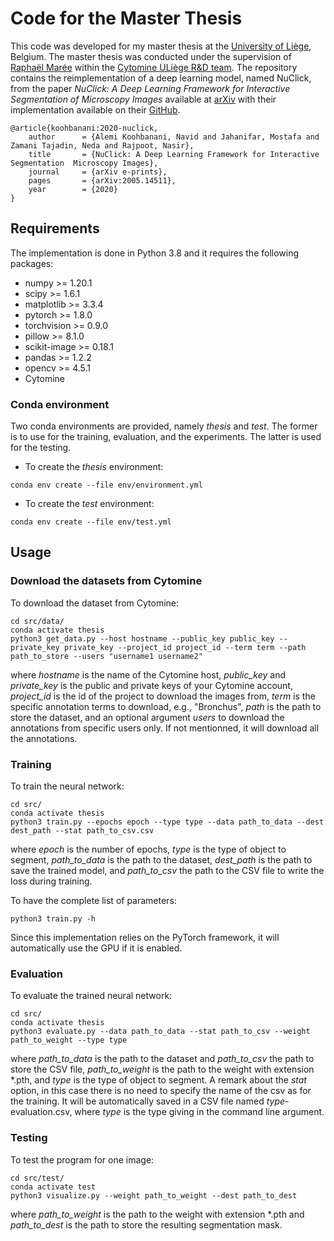 # Code for the Master Thesis

This code was developed for my master thesis at the [University of Liège](https://www.uliege.be/), Belgium. The master thesis was conducted under the supervision of [Raphaël Marée](https://people.montefiore.uliege.be/maree/) within the [Cytomine ULiège R&D team](https://uliege.cytomine.org). The repository contains the reimplementation of a deep learning model, named NuClick, from the paper *NuClick: A Deep Learning Framework for Interactive Segmentation of Microscopy Images* available at [arXiv](https://arxiv.org/abs/2005.14511) with their implementation available on their [GitHub](https://github.com/navidstuv/NuClick).

```
@article{koohbanani:2020-nuclick,
    author      = {Alemi Koohbanani, Navid and Jahanifar, Mostafa and Zamani Tajadin, Neda and Rajpoot, Nasir},
    title       = {NuClick: A Deep Learning Framework for Interactive Segmentation  Microscopy Images},
    journal     = {arXiv e-prints},
    pages       = {arXiv:2005.14511},
    year        = {2020}
}
```

## Requirements

The implementation is done in Python 3.8 and it requires the following packages:

- numpy >= 1.20.1
- scipy >= 1.6.1
- matplotlib >= 3.3.4
- pytorch >= 1.8.0
- torchvision >= 0.9.0
- pillow >= 8.1.0
- scikit-image >= 0.18.1
- pandas >= 1.2.2
- opencv >= 4.5.1
- Cytomine

### Conda environment

Two conda environments are provided, namely *thesis* and *test*.
The former is to use for the training, evaluation, and the experiments. The latter is used for the testing.

* To create the *thesis* environment:
```
conda env create --file env/environment.yml
```
* To create the *test* environment:
```
conda env create --file env/test.yml
```

## Usage

### Download the datasets from Cytomine

To download the dataset from Cytomine:
```
cd src/data/
conda activate thesis
python3 get_data.py --host hostname --public_key public_key --private_key private_key --project_id project_id --term term --path path_to_store --users "username1 username2"
```
where *hostname* is the name of the Cytomine host, *public_key* and *private_key* is the public and private keys of your Cytomine account, *project_id* is the id of the project to download the images from, *term* is the specific annotation terms to download, e.g., "Bronchus", *path* is the path to store the dataset, and an optional argument *users* to download the annotations from specific users only. If not mentionned, it will download all the annotations.

### Training

To train the neural network:
```
cd src/
conda activate thesis
python3 train.py --epochs epoch --type type --data path_to_data --dest dest_path --stat path_to_csv.csv
```
where *epoch* is the number of epochs, *type* is the type of object to segment, *path_to_data* is the path to the dataset, *dest_path* is the path to save the trained model, and *path_to_csv* the path to the CSV file to write the loss during training.

To have the complete list of parameters:
```
python3 train.py -h
```

Since this implementation relies on the PyTorch framework, it will automatically use the GPU if it is enabled.

### Evaluation

To evaluate the trained neural network:
```
cd src/
conda activate thesis
python3 evaluate.py --data path_to_data --stat path_to_csv --weight path_to_weight --type type
```
where *path_to_data* is the path to the dataset and *path_to_csv* the path to store the CSV file, *path_to_weight* is the path to the weight with extension *.pth, and *type* is the type of object to segment. A remark about the *stat* option, in this case there is no need to specify the name of the csv as for the training. It will be automatically saved in a CSV file named *type*-evaluation.csv, where *type* is the type giving in the command line argument.

### Testing

To test the program for one image:
```
cd src/test/
conda activate test
python3 visualize.py --weight path_to_weight --dest path_to_dest
```
where *path_to_weight* is the path to the weight with extension *.pth and *path_to_dest* is the path to store the resulting segmentation mask.

